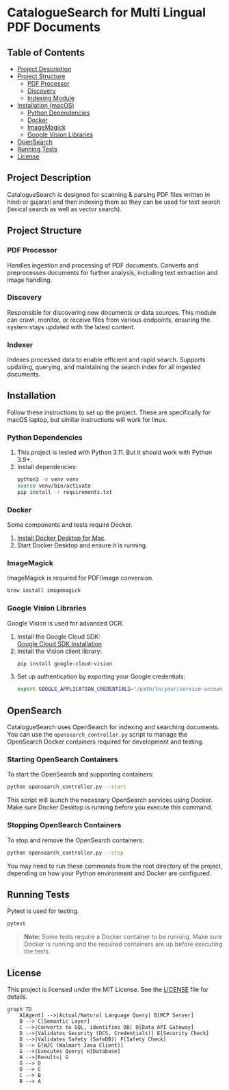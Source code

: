 # CatalogueSearch for Multi Lingual PDF Documents

## Table of Contents

- [Project Description](#project-description)
- [Project Structure](#project-structure)
  - [PDF Processor](#pdf-processor)
  - [Discovery](#discovery)
  - [Indexing Module](#indexing-module)
- [Installation (macOS)](#installation-macos)
  - [Python Dependencies](#python-dependencies)
  - [Docker](#docker)
  - [ImageMagick](#imagemagick)
  - [Google Vision Libraries](#google-vision-libraries)
- [OpenSearch](#opensearch)
- [Running Tests](#running-tests)
- [License](#license)

## Project Description

CatalogueSearch is designed for scanning & parsing PDF files written in hindi or gujarati and then indexing them so they can be used for text search (lexical search as well as vector search).

## Project Structure

### PDF Processor

Handles ingestion and processing of PDF documents. Converts and preprocesses documents for further analysis, including text extraction and image handling.

### Discovery

Responsible for discovering new documents or data sources. This module can crawl, monitor, or receive files from various endpoints, ensuring the system stays updated with the latest content.

### Indexer

Indexes processed data to enable efficient and rapid search. Supports updating, querying, and maintaining the search index for all ingested documents.

## Installation

Follow these instructions to set up the project. These are specifically for macOS laptop, but similar instructions will work for linux.

### Python Dependencies

1. This project is tested with Python 3.11. But it should work with Python 3.9+.
2. Install dependencies:
    ```bash
    python3 -m venv venv
    source venv/bin/activate
    pip install -r requirements.txt
    ```

### Docker

Some components and tests require Docker.

1. [Install Docker Desktop for Mac](https://www.docker.com/products/docker-desktop/).
2. Start Docker Desktop and ensure it is running.

### ImageMagick

ImageMagick is required for PDF/image conversion.

```bash
brew install imagemagick
```

### Google Vision Libraries

Google Vision is used for advanced OCR.

1. Install the Google Cloud SDK:  
   [Google Cloud SDK Installation](https://cloud.google.com/sdk/docs/install)
2. Install the Vision client library:
    ```bash
    pip install google-cloud-vision
    ```
3. Set up authentication by exporting your Google credentials:
    ```bash
    export GOOGLE_APPLICATION_CREDENTIALS="/path/to/your/service-account-file.json"
    ```

## OpenSearch

CatalogueSearch uses OpenSearch for indexing and searching documents. You can use the `opensearch_controller.py` script to manage the OpenSearch Docker containers required for development and testing.

### Starting OpenSearch Containers

To start the OpenSearch and supporting containers:

```bash
python opensearch_controller.py --start
```

This script will launch the necessary OpenSearch services using Docker. Make sure Docker Desktop is running before you execute this command.

### Stopping OpenSearch Containers

To stop and remove the OpenSearch containers:

```bash
python opensearch_controller.py --stop
```

You may need to run these commands from the root directory of the project, depending on how your Python environment and Docker are configured.

## Running Tests

Pytest is used for testing.

```bash
pytest
```

> **Note:** Some tests require a Docker container to be running. Make sure Docker is running and the required containers are up before executing the tests.

## License

This project is licensed under the MIT License. See the [LICENSE](LICENSE) file for details.


```mermaid
graph TD
    A[Agent] -->|Actual/Natural Language Query| B[MCP Server]
    B --> C[Semantic Layer]
    C -->|Converts to SQL, identifies DB| D[Data API Gateway]
    D -->|Validates Security (DCS, Credentials)| E[Security Check]
    D -->|Validates Safety (SafeDB)| F[Safety Check]
    D --> G[WJC (Walmart Java Client)]
    G -->|Executes Query| H[Database]
    H -->|Results| G
    G --> D
    D --> C
    C --> B
    B --> A

```